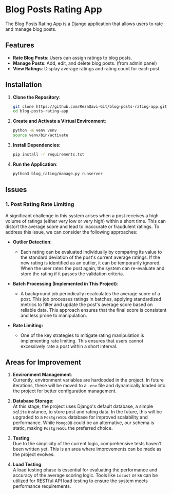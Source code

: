 # Blog Posts Rating App

The Blog Posts Rating App is a Django application that allows users to rate and manage blog posts.

## Features

- **Rate Blog Posts**: Users can assign ratings to blog posts.
- **Manage Posts**: Add, edit, and delete blog posts. (from admin panel)
- **View Ratings**: Display average ratings and rating count for each post.

## Installation

1. **Clone the Repository**:

   ```bash
   git clone https://github.com/RezaQavi-Git/blog-posts-rating-app.git
   cd blog-posts-rating-app
   ```
2. **Create and Activate a Virtual Environment**:

   ```bash
   python -m venv venv
   source venv/bin/activate
     ```

3. **Install Dependencies**:

   ```bash
   pip install -r requirements.txt
   ```
4. **Run the Application**:

   ```bash
   python3 blog_rating/manage.py runserver
   ```

## Issues

### 1. Post Rating Rate Limiting

A significant challenge in this system arises when a post receives a high volume of ratings (either very low or very high) within a short time. This can distort the average score and lead to inaccurate or fraudulent ratings. To address this issue, we can consider the following approaches:

- **Outlier Detection**:
  - Each rating can be evaluated individually by comparing its value to the standard deviation of the post's current average ratings. If the new rating is identified as an outlier, it can be temporarily ignored. When the user rates the post again, the system can re-evaluate and store the rating if it passes the validation criteria.

- **Batch Processing (Implemented in This Project)**:
  - A background job periodically recalculates the average score 
    of a post. This job processes ratings in batches, applying standardized metrics to filter and update the post's average score based on reliable data. This approach ensures that the final score is consistent and less prone to manipulation.

- **Rate Limiting:**
  - One of the key strategies to mitigate rating manipulation is implementing rate limiting. This ensures that users 
      cannot excessively rate a post within a short interval.

## Areas for Improvement  

1. **Environment Management**:  
   Currently, environment variables are hardcoded in the project. In future iterations, these will be moved to a `.env` file and dynamically loaded into the project for better configuration management.  

2. **Database Storage**:  
   At this stage, the project uses Django's default database, a simple `sqlite` instance, to store post and rating data. In the future, this will be upgraded to a `PostgreSQL` database for improved scalability and performance. While `MongoDB` could be an alternative, our schema is static, making `PostgreSQL` the preferred choice.  

3. **Testing**:  
   Due to the simplicity of the current logic, comprehensive tests haven't been written yet. This is an area where improvements can be made as the project evolves.  

4. **Load Testing**:  
   A load testing phase is essential for evaluating the performance and accuracy of the average scoring logic. Tools like `Locust` or `k6` can be utilized for RESTful API load testing to ensure the system meets performance requirements.  

